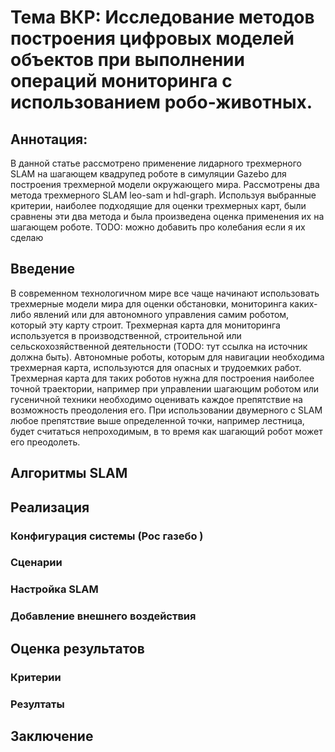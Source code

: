 # Тема ВКР: Исследование методов построения цифровых моделей объектов при выполнении операций мониторинга с использованием робо-животных.

## Аннотация:

В данной статье рассмотрено применение лидарного трехмерного SLAM на шагающем квадрупед роботе в симуляции Gazebo для построения трехмерной модели окружающего мира. Рассмотрены два метода трехмерного SLAM leo-sam и hdl-graph. Используя выбранные критерии, наиболее подходящие для оценки трехмерных карт, были сравнены эти два метода и была произведена оценка применения их на шагающем роботе. 
TODO: можно добавить про колебания если я их сделаю


## Введение

В современном технологичном мире все чаще начинают использовать трехмерные модели мира для оценки обстановки, мониторинга каких-либо явлений или для автономного управления самим роботом, который эту карту строит. Трехмерная карта для мониторинга используется в производственной, строительной или сельскохозяйственной деятельности (TODO: тут ссылка на источник должна быть). 
Автономные роботы, которым для навигации необходима трехмерная карта, используются для опасных и трудоемких работ. Трехмерная карта для таких роботов нужна для построения наиболее точной траектории, например при управлении шагающим роботом или гусеничной техники необходимо оценивать каждое препятствие на возможность преодоления его. При использовании двумерного с SLAM любое препятствие выше определенной точки, например лестница, будет считаться непроходимым, в то время как шагающий робот может его преодолеть. 




## Алгоритмы SLAM


## Реализация

### Конфигурация системы (Рос газебо )

### Сценарии

### Настройка SLAM

### Добавление внешнего воздействия

## Оценка результатов
### Критерии

### Резултаты

## Заключение

